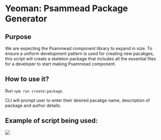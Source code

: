 # Yeoman: Psammead Package Generator

## Purpose

We are expecting the Psammead component library to expand in size. To ensure a uniform development pattern is used for creating new pacakges, this script will create a skeleton package that includes all the essential files for a developer to start making Psammead component.

## How to use it?

Run `npm run create:package`.

CLI will prompt user to enter their desired pacakge name, description of package and author details.

## Example of script being used:

![](https://user-images.githubusercontent.com/30599794/63608957-08052300-c5ce-11e9-847c-43676dd0bf3c.png)
